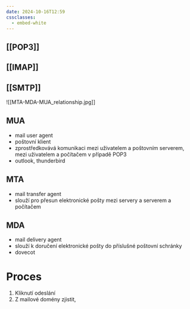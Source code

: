 ```yaml
---
date: 2024-10-16T12:59
cssclasses:
  - embed-white
---
```

## [[POP3]]
## [[IMAP]]
## [[SMTP]]

![[MTA-MDA-MUA_relationship.jpg]]
## MUA
- mail user agent
- poštovní klient
- zprostředkovává komunikaci mezi uživatelem a poštovním serverem, mezi uživatelem a počítačem v případě POP3
- outlook, thunderbird
## MTA
- mail transfer agent
- slouží pro přesun elektronické pošty mezi servery a serverem a počítačem
## MDA
- mail delivery agent
- slouží k doručení elektronické pošty do příslušné poštovní schránky
- dovecot


# Proces
1) Kliknutí odeslání
2) Z mailové domény zjistit, 